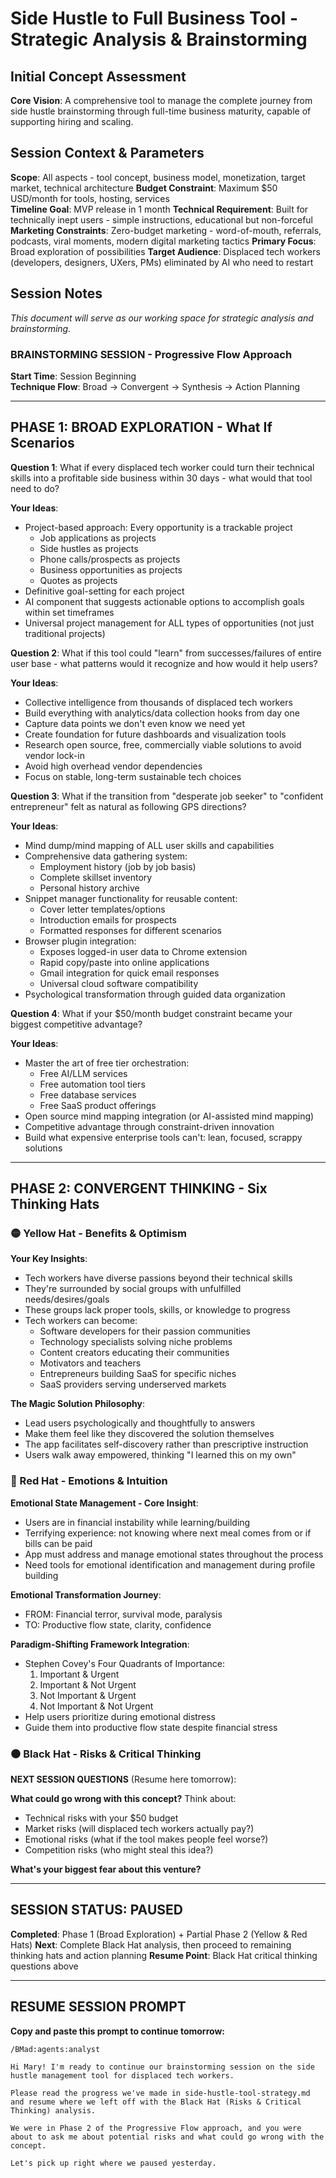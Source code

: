 # Side Hustle to Full Business Tool - Strategic Analysis & Brainstorming

## Initial Concept Assessment

**Core Vision**: A comprehensive tool to manage the complete journey from side hustle brainstorming through full-time business maturity, capable of supporting hiring and scaling.

## Session Context & Parameters

**Scope**: All aspects - tool concept, business model, monetization, target market, technical architecture
**Budget Constraint**: Maximum $50 USD/month for tools, hosting, services  
**Timeline Goal**: MVP release in 1 month
**Technical Requirement**: Built for technically inept users - simple instructions, educational but non-forceful
**Marketing Constraints**: Zero-budget marketing - word-of-mouth, referrals, podcasts, viral moments, modern digital marketing tactics
**Primary Focus**: Broad exploration of possibilities
**Target Audience**: Displaced tech workers (developers, designers, UXers, PMs) eliminated by AI who need to restart

## Session Notes

*This document will serve as our working space for strategic analysis and brainstorming.*

### BRAINSTORMING SESSION - Progressive Flow Approach
**Start Time**: Session Beginning  
**Technique Flow**: Broad → Convergent → Synthesis → Action Planning

---

## PHASE 1: BROAD EXPLORATION - What If Scenarios

**Question 1**: What if every displaced tech worker could turn their technical skills into a profitable side business within 30 days - what would that tool need to do?

**Your Ideas**:
- Project-based approach: Every opportunity is a trackable project
  - Job applications as projects
  - Side hustles as projects  
  - Phone calls/prospects as projects
  - Business opportunities as projects
  - Quotes as projects
- Definitive goal-setting for each project
- AI component that suggests actionable options to accomplish goals within set timeframes
- Universal project management for ALL types of opportunities (not just traditional projects)

**Question 2**: What if this tool could "learn" from successes/failures of entire user base - what patterns would it recognize and how would it help users?

**Your Ideas**:
- Collective intelligence from thousands of displaced tech workers
- Build everything with analytics/data collection hooks from day one
- Capture data points we don't even know we need yet
- Create foundation for future dashboards and visualization tools
- Research open source, free, commercially viable solutions to avoid vendor lock-in
- Avoid high overhead vendor dependencies
- Focus on stable, long-term sustainable tech choices

**Question 3**: What if the transition from "desperate job seeker" to "confident entrepreneur" felt as natural as following GPS directions?

**Your Ideas**:
- Mind dump/mind mapping of ALL user skills and capabilities
- Comprehensive data gathering system:
  - Employment history (job by job basis)
  - Complete skillset inventory
  - Personal history archive
- Snippet manager functionality for reusable content:
  - Cover letter templates/options
  - Introduction emails for prospects
  - Formatted responses for different scenarios
- Browser plugin integration:
  - Exposes logged-in user data to Chrome extension
  - Rapid copy/paste into online applications
  - Gmail integration for quick email responses
  - Universal cloud software compatibility
- Psychological transformation through guided data organization

**Question 4**: What if your $50/month budget constraint became your biggest competitive advantage?

**Your Ideas**:
- Master the art of free tier orchestration:
  - Free AI/LLM services
  - Free automation tool tiers
  - Free database services
  - Free SaaS product offerings
- Open source mind mapping integration (or AI-assisted mind mapping)
- Competitive advantage through constraint-driven innovation
- Build what expensive enterprise tools can't: lean, focused, scrappy solutions

---

## PHASE 2: CONVERGENT THINKING - Six Thinking Hats

### 🟡 Yellow Hat - Benefits & Optimism

**Your Key Insights**:
- Tech workers have diverse passions beyond their technical skills
- They're surrounded by social groups with unfulfilled needs/desires/goals
- These groups lack proper tools, skills, or knowledge to progress
- Tech workers can become:
  - Software developers for their passion communities
  - Technology specialists solving niche problems
  - Content creators educating their communities
  - Motivators and teachers
  - Entrepreneurs building SaaS for specific niches
  - SaaS providers serving underserved markets

**The Magic Solution Philosophy**:
- Lead users psychologically and thoughtfully to answers
- Make them feel like they discovered the solution themselves
- The app facilitates self-discovery rather than prescriptive instruction
- Users walk away empowered, thinking "I learned this on my own"

### 🔴 Red Hat - Emotions & Intuition

**Emotional State Management - Core Insight**:
- Users are in financial instability while learning/building
- Terrifying experience: not knowing where next meal comes from or if bills can be paid
- App must address and manage emotional states throughout the process
- Need tools for emotional identification and management during profile building

**Emotional Transformation Journey**:
- FROM: Financial terror, survival mode, paralysis
- TO: Productive flow state, clarity, confidence

**Paradigm-Shifting Framework Integration**:
- Stephen Covey's Four Quadrants of Importance:
  1. Important & Urgent
  2. Important & Not Urgent  
  3. Not Important & Urgent
  4. Not Important & Not Urgent
- Help users prioritize during emotional distress
- Guide them into productive flow state despite financial stress

### ⚫ Black Hat - Risks & Critical Thinking

**NEXT SESSION QUESTIONS** (Resume here tomorrow):

**What could go wrong with this concept?** Think about:
- Technical risks with your $50 budget
- Market risks (will displaced tech workers actually pay?)
- Emotional risks (what if the tool makes people feel worse?)
- Competition risks (who might steal this idea?)

**What's your biggest fear about this venture?**

---

## SESSION STATUS: PAUSED
**Completed**: Phase 1 (Broad Exploration) + Partial Phase 2 (Yellow & Red Hats)
**Next**: Complete Black Hat analysis, then proceed to remaining thinking hats and action planning
**Resume Point**: Black Hat critical thinking questions above

---

## RESUME SESSION PROMPT

**Copy and paste this prompt to continue tomorrow:**

```
/BMad:agents:analyst

Hi Mary! I'm ready to continue our brainstorming session on the side hustle management tool for displaced tech workers. 

Please read the progress we've made in side-hustle-tool-strategy.md and resume where we left off with the Black Hat (Risks & Critical Thinking) analysis. 

We were in Phase 2 of the Progressive Flow approach, and you were about to ask me about potential risks and what could go wrong with the concept.

Let's pick up right where we paused yesterday.
```


